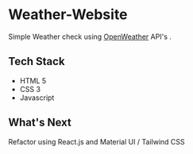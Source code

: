 # Weather-Website
Simple Weather check using [OpenWeather](https://openweathermap.org/) API's .

## Tech Stack
- HTML 5
- CSS 3
- Javascript

## What's Next
Refactor using React.js and Material UI / Tailwind CSS
